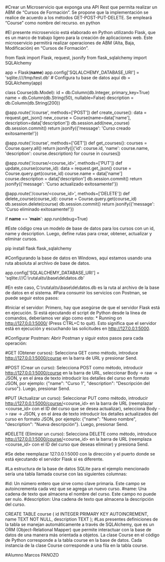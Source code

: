 #Crear un Microservicio que exponga una API Rest que permita realizar un ABM de “Cursos de Formación”. Se propone que la implementación se realice de acuerdo a los métodos GET-POST-PUT-DELETE. Se empleará “Course” como nombre del recurso. en python


#El presente microservicio está elaborado en Python utilizando Flask, que es un marco de trabajo ligero para la creación de aplicaciones web. Este microservicio permitirá realizar operaciones de ABM (Alta, Baja, Modificación) en “Cursos de Formación”.

from flask import Flask, request, jsonify
from flask_sqlalchemy import SQLAlchemy

app = Flask(__name__)
app.config['SQLALCHEMY_DATABASE_URI'] = 'sqlite:////tmp/test.db'  # Configura tu base de datos aquí
db = SQLAlchemy(app)

class Course(db.Model):
    id = db.Column(db.Integer, primary_key=True)
    name = db.Column(db.String(50), nullable=False)
    description = db.Column(db.String(200))

@app.route('/course', methods=['POST'])
def create_course():
    data = request.get_json()
    new_course = Course(name=data['name'], description=data['description'])
    db.session.add(new_course)
    db.session.commit()
    return jsonify({'message': 'Curso creado exitosamente!'})

@app.route('/course', methods=['GET'])
def get_courses():
    courses = Course.query.all()
    return jsonify([{'id': course.id, 'name': course.name, 'description': course.description} for course in courses])

@app.route('/course/<course_id>', methods=['PUT'])
def update_course(course_id):
    data = request.get_json()
    course = Course.query.get(course_id)
    course.name = data['name']
    course.description = data['description']
    db.session.commit()
    return jsonify({'message': 'Curso actualizado exitosamente!'})

@app.route('/course/<course_id>', methods=['DELETE'])
def delete_course(course_id):
    course = Course.query.get(course_id)
    db.session.delete(course)
    db.session.commit()
    return jsonify({'message': 'Curso eliminado exitosamente!'})

if __name__ == '__main__':
    app.run(debug=True)

#Este código crea un modelo de base de datos para los cursos con un id, name y description. Luego, define rutas para crear, obtener, actualizar y eliminar cursos.

pip install flask flask_sqlalchemy


#Configurando la base de datos en Windows, aqui estamos usando una ruta absoluta al archivo de base de datos.

app.config['SQLALCHEMY_DATABASE_URI'] = 'sqlite:///C:\\ruta\\a\\tu\\base\\de\\datos.db'

#En este caso, C:\\ruta\\a\\tu\\base\\de\\datos.db es la ruta al archivo de la base de datos en el sistema. 
#Para consumir los servicios con Postman, se puede seguir estos pasos:

#Iniciar el servidor: Primero, hay que asegúrse de que el servidor Flask está en ejecución. Si está ejecutando el script de Python desde la línea de comandos, deberíamos ver algo como esto: * Running on http://127.0.0.1:5000/ (Press CTRL+C to quit). Esto significa que el servidor está en ejecución y escuchando las solicitudes en http://127.0.0.1:5000.

#Configurar Postman: Abrir Postman y siguir estos pasos para cada operación:

#GET (Obtener cursos): Selecciona GET como método, introduce http://127.0.0.1:5000/course en la barra de URL y presionar Send.

#POST (Crear un curso): Selecciona POST como método, introducir http://127.0.0.1:5000/course en la barra de URL, seleccionar Body -> raw -> JSON, y en el área de texto introducir los detalles del curso en formato JSON, por ejemplo: {"name": "Curso 1", "description": "Descripción del curso"}. Luego, presionar Send.

#PUT (Actualizar un curso): Seleccionar PUT como método, introducir http://127.0.0.1:5000/course/<course_id> en la barra de URL (reemplazar <course_id> con el ID del curso que se desea actualizar), selecciona Body -> raw -> JSON, y en el área de texto introducir los detalles actualizados del curso en formato JSON, por ejemplo: {"name": "Nuevo nombre", "description": "Nueva descripción"}. Luego, presionar Send.

#DELETE (Eliminar un curso): Selecciona DELETE como método, introduce http://127.0.0.1:5000/course/<course_id> en la barra de URL (reemplaza <course_id> con el ID del curso que deseas eliminar) y presiona Send.

#Se debe reemplazar 127.0.0.1:5000 con la dirección y el puerto donde se está ejecutando el servidor Flask si es diferente.

#La estructura de la base de datos SQLite para el ejemplo mencionado sería una tabla llamada course con las siguientes columnas:

#id: Un número entero que sirve como clave primaria. Este campo se autoincrementa cada vez que se agrega un nuevo curso.
#name: Una cadena de texto que almacena el nombre del curso. Este campo no puede ser nulo.
#description: Una cadena de texto que almacena la descripción del curso.

CREATE TABLE course (
    id INTEGER PRIMARY KEY AUTOINCREMENT,
    name TEXT NOT NULL,
    description TEXT
);
#Las presentes definiciones de la tabla se manejan automáticamente a través de SQLAlchemy, que es un ORM (Object-Relational Mapper) que permite interactuar con la base de datos de una manera más orientada a objetos. La clase Course en el código de Python corresponde a la tabla course en la base de datos. Cada instancia de la clase Course corresponde a una fila en la tabla course.

#Alumno Marcos PANOZO


